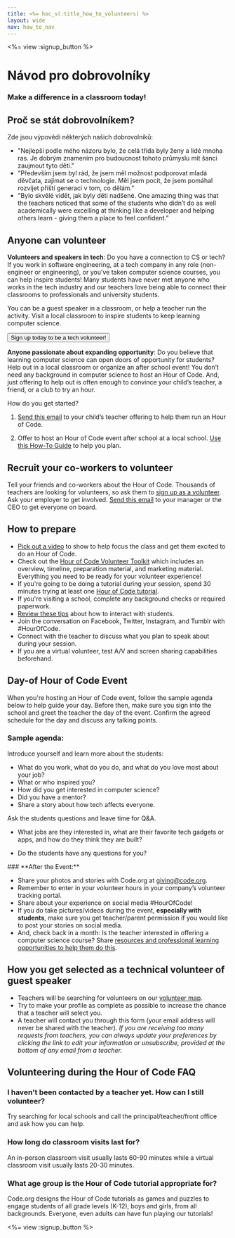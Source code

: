 ```yaml
---
title: <%= hoc_s(:title_how_to_volunteers) %>
layout: wide
nav: how_to_nav
---
```

<%= view :signup_button %>

# Návod pro dobrovolníky

### Make a difference in a classroom today!

## Proč se stát dobrovolníkem?

Zde jsou výpovědi některých našich dobrovolníků:

- "Nejlepší podle mého názoru bylo, že celá třída byly ženy a lidé mnoha ras. Je dobrým znamením pro budoucnost tohoto průmyslu mít šanci zaujmout tyto děti."
- "Především jsem byl rád, že jsem měl možnost podporovat mladá děvčata, zajímat se o technologie. Měl jsem pocit, že jsem pomáhal rozvíjet příští generaci v tom, co dělám."
- "Bylo skvělé vidět, jak byly děti nadšené. One amazing thing was that the teachers noticed that some of the students who didn’t do as well academically were excelling at thinking like a developer and helping others learn - giving them a place to feel confident.”

## Anyone can volunteer

**Volunteers and speakers in tech**: Do you have a connection to CS or tech? If you work in software engineering, at a tech company in any role (non-engineer or engineering), or you’ve taken computer science courses, you can help inspire students! Many students have never met anyone who works in the tech industry and our teachers love being able to connect their classrooms to professionals and university students.

You can be a guest speaker in a classroom, or help a teacher run the activity. Visit a local classroom to inspire students to keep learning computer science.

<button>Sign up today to be a tech volunteer!</button></p> 

**Anyone passionate about expanding opportunity**: Do you believe that learning computer science can open doors of opportunity for students? Help out in a local classroom or organize an after school event! You don’t need any background in computer science to host an Hour of Code. And, just offering to help out is often enough to convince your child’s teacher, a friend, or a club to try an hour.

How do you get started?

1. [Send this email](<%= resolve_url('/promote/resources#help-schools') %>) to your child’s teacher offering to help them run an Hour of Code.

2. Offer to host an Hour of Code event after school at a local school. [Use this How-To Guide](<%= resolve_url('/how-to') %>) to help you plan.

## Recruit your co-workers to volunteer

Tell your friends and co-workers about the Hour of Code. Thousands of teachers are looking for volunteers, so ask them to [sign up as a volunteer](https://code.org/volunteer). Ask your employer to get involved. [Send this email](<%= resolve_url('/promote/resources#sample-email') %>) to your manager or the CEO to get everyone on board.

## How to prepare

- [Pick out a video](<%= resolve_url('/promote/resources#videos') %>) to show to help focus the class and get them excited to do an Hour of Code.
- Check out the [Hour of Code Volunteer Toolkit](/files/hoc-volunteer-toolkit.pdf) which includes an overview, timeline, preparation material, and marketing material. Everything you need to be ready for your volunteer experience!
- If you're going to be doing a tutorial during your session, spend 30 minutes trying at least one [Hour of Code tutorial](<%= resolve_url('/learn') %>).
- If you're visiting a school, complete any background checks or required paperwork.
- [Review these tips](https://code.org/files/CSTT_Volunteers.pdf) about how to interact with students.
- Join the conversation on Facebook, Twitter, Instagram, and Tumblr with #HourOfCode.
- Connect with the teacher to discuss what you plan to speak about during your session.
- If you are a virtual volunteer, test A/V and screen sharing capabilities beforehand.

## Day-of Hour of Code Event

When you're hosting an Hour of Code event, follow the sample agenda below to help guide your day. Before then, make sure you sign into the school and greet the teacher the day of the event. Confirm the agreed schedule for the day and discuss any talking points.

### **Sample agenda:**

Introduce yourself and learn more about the students: </ul>

- What do you work, what do you do, and what do you love most about your job?
- What or who inspired you?
- How did you get interested in computer science?
- Did you have a mentor?
- Share a story about how tech affects everyone.
  
Ask the students questions and leave time for Q&A.</br> 

- What jobs are they interested in, what are their favorite tech gadgets or apps, and how do they think they are built? 
- Do the students have any questions for you?</ul></td> </tr> 
    </tbody> </table> 
    ### **After the Event:**
    
    - Share your photos and stories with Code.org at giving@code.org.
    - Remember to enter in your volunteer hours in your company’s volunteer tracking portal.
    - Share about your experience on social media #HourOfCode!
    - If you do take pictures/videos during the event, **especially with students**, make sure you get teacher/parent permission if you would like to post your stories on social media.
    - And, check back in a month: Is the teacher interested in offering a computer science course? Share [resources and professional learning opportunities to help them do this](https://code.org/yourschool).
    ## How you get selected as a technical volunteer of guest speaker
    
    - Teachers will be searching for volunteers on our [volunteer map](https://code.org/volunteer/local).
    - Try to make your profile as complete as possible to increase the chance that a teacher will select you.
    - A teacher will contact you through this form (your email address will never be shared with the teacher). *If you are receiving too many requests from teachers, you can always update your preferences by clicking the link to edit your information or unsubscribe, provided at the bottom of any email from a teacher.*
    ## Volunteering during the Hour of Code FAQ
    
    ### **I haven't been contacted by a teacher yet. How can I still volunteer?**
    
    Try searching for local schools and call the principal/teacher/front office and ask how you can help.
    
    ### **How long do classroom visits last for?**
    
    An in-person classroom visit usually lasts 60-90 minutes while a virtual classroom visit usually lasts 20-30 minutes.
    
    ### **What age group is the Hour of Code tutorial appropriate for?**
    
    Code.org designs the Hour of Code tutorials as games and puzzles to engage students of all grade levels (K-12), boys and girls, from all backgrounds. Everyone, even adults can have fun playing our tutorials!
    
    <%= view :signup_button %>
